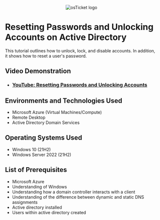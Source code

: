 <p align="center">
<img src="https://i.imgur.com/7xLtdix.png" alt="osTicket logo"/>
</p>

<h1>Resetting Passwords and Unlocking Accounts on Active Directory</h1>
This tutorial outlines how to unlock, lock, and disable accounts. In addition, it shows how to reset a user's password.<br />


<h2>Video Demonstration</h2>

- ### [YouTube: Resetting Passwords and Unlocking Accounts](https://www.youtube.com/)

<h2>Environments and Technologies Used</h2>

- Microsoft Azure (Virtual Machines/Compute)
- Remote Desktop
- Active Directory Domain Services

<h2>Operating Systems Used </h2>

- Windows 10</b> (21H2)
- Windows Server 2022</b> (21H2)

<h2>List of Prerequisites</h2>

- Microsoft Azure
- Understanding of Windows
- Understanding how a domain controller interacts with a client
- Understanding of the difference between dynamic and static DNS assignments
- Active directory installed
- Users within active directory created
